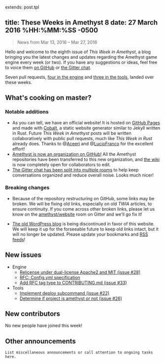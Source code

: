 extends: post.tpl

title: These Weeks in Amethyst 8
date: 27 March 2016 %HH:%MM:%SS -0500
---

> News from Mar 13, 2016 – Mar 27, 2016

Hello and welcome to the eighth issue of *This Week in Amethyst*, a blog
bringing you the latest changes and updates regarding the Amethyst game engine
every week (or two). If you have any suggestions or ideas, feel free to voice
them [on GitHub][gh] or [the Gitter chat][gc].

[gh]: https://github.com/amethyst/website
[gc]: https://gitter.im/orgs/amethyst/rooms

Seven pull requests, [four in the engine][ep] and [three in the tools][tp],
landed over these weeks.

[ep]: https://github.com/amethyst/amethyst/pulls?q=is:pr+closed:2016-03-13..2016-03-27
[tp]: https://github.com/amethyst/tools/pulls?q=is:pr+closed:2016-03-13..2016-03-27

## What's cooking on master?

### Notable additions

* As you can tell, we have an official website! It is hosted on
  [GitHub Pages][gp] and made with [Cobalt][co], a static website generator
  similar to Jekyll written in Rust. Future *This Week in Amethyst* posts will
  be written collaboratively with public pull requests, much like *This Week in
  Rust* already does. Thanks to @[Aceeri][ac] and @[LucioFranco][lf] for the
  excellent effort!
* [Amethyst is now an organization on GitHub!][e27] All the Amethyst
  repositories have been transferred to this new organization, and
  [the wiki][wi] is now completely open for collaborators to edit.
* [The Gitter chat has been split into multiple rooms][gc] to help keep
  conversations organized and reduce overall noise. Looks much nicer!

[gp]: https://pages.github.com/
[co]: https://github.com/cobalt-org/cobalt.rs
[ac]: https://github.com/Aceeri
[lf]: https://github.com/LucioFranco

[e27]: https://github.com/amethyst/amethyst/issues/27
[wi]: https://github.com/amethyst/amethyst/wiki

### Breaking changes

* Because of the repository restructuring on GitHub, some links may be broken.
  We will be fixing old links, especially on old *TWIA* articles, to ensure
  continuity. If you come across other broken links, please let us know on the
  [amethyst/website][wg] room on Gitter and we'll go fix it!

[wg]: https://gitter.im/amethyst/website

* [The old WordPress blog][ob] is being discontinued in favor of this website.
  We will keep it up for the forseeable future to keep old links intact, but it
  will no longer be updated. Please update your bookmarks and [RSS feeds][rf]!

[ob]: https://blog.amethyst.rs/
[rf]: https://www.amethyst.rs/rss.xml

## New issues

* Engine
  * [Relicense under dual-license Apache2 and MIT (issue #28)][e28]
  * [RFC: Config.yml specification][e29]
  * [Add RFC tag type to CONTRIBUTING.md (issue #33)][e33]
* Tools
  * [Implement deploy subcommand (issue #22)][t22]
  * [Determine if project is amethyst or not (issue #26)][t26]

[e28]: https://github.com/amethyst/amethyst/issues/28
[e29]: https://github.com/amethyst/amethyst/issues/29
[e33]: https://github.com/amethyst/amethyst/issues/33

[t22]: https://github.com/amethyst/tools/issues/22
[t26]: https://github.com/amethyst/tools/issues/26

## New contributors

No new people have joined this week!

## Other announcements

`List miscellaneous announcements or call attention to ongoing tasks here.`
